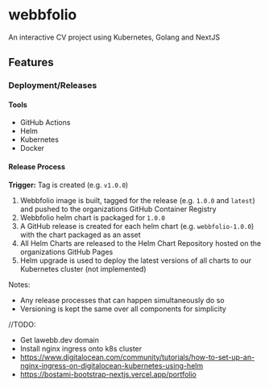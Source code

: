 # webbfolio
An interactive CV project using Kubernetes, Golang and NextJS

## Features

### Deployment/Releases

#### Tools
* GitHub Actions
* Helm
* Kubernetes
* Docker

#### Release Process

**Trigger:** Tag is created (e.g. `v1.0.0`)
1. Webbfolio image is built, tagged for the release (e.g. `1.0.0` and `latest`) and pushed to the organizations GitHub Container Registry
2. Webbfolio helm chart is packaged for `1.0.0`
3. A GitHub release is created for each helm chart (e.g. `webbfolio-1.0.0`) with the chart packaged as an asset
4. All Helm Charts are released to the Helm Chart Repository hosted on the organizations GitHub Pages
5. Helm upgrade is used to deploy the latest versions of all charts to our Kubernetes cluster (not implemented)

Notes:
* Any release processes that can happen simultaneously do so
* Versioning is kept the same over all components for simplicity



//TODO:
- Get lawebb.dev domain
- Install nginx ingress onto k8s cluster
- https://www.digitalocean.com/community/tutorials/how-to-set-up-an-nginx-ingress-on-digitalocean-kubernetes-using-helm
- https://bostami-bootstrap-nextjs.vercel.app/portfolio
